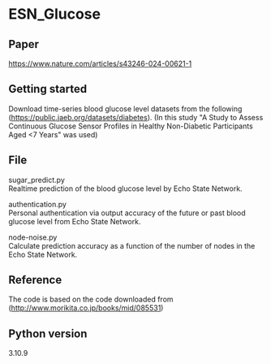 # ESN_Glucose

## Paper
https://www.nature.com/articles/s43246-024-00621-1
## Getting started
Download time-series blood glucose level datasets from the following (https://public.jaeb.org/datasets/diabetes).
(In this study "A Study to Assess Continuous Glucose Sensor Profiles in Healthy Non-Diabetic Participants Aged <7 Years" was used)
## File
sugar_predict.py  
Realtime prediction of the blood glucose level by Echo State Network.  

authentication.py  
Personal authentication via output accuracy of the future or past blood glucose level from Echo State Network.

node-noise.py  
Calculate prediction accuracy as a function of the number of nodes in the Echo State Network.
## Reference
The code is based on the code downloaded from (http://www.morikita.co.jp/books/mid/085531)

## Python version
3.10.9
